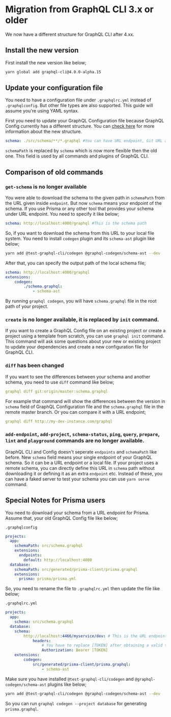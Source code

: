 # Migration from GraphQL CLI 3.x or older

We now have a different structure for GraphQL CLI after 4.xx.

## Install the new version
First install the new version like below;
```bash
yarn global add graphql-cli@4.0.0-alpha.15
```

## Update your configuration file
You need to have a configuration file under `.graphqlrc.yml` instead of `.graphqlconfig`. But other file types are also supported. This guide will assume you're using YAML syntax.

First you need to update your GraphQL Configuration file because GraphQL Config currently has a different structure.
You can [check here](https://graphql-config.com/docs/usage) for more information about the new structure.

```yml
schema: ./src/schema/**/*.graphql #You can have URL endpoint, Git URL and local files using globs here.
```

`schemaPath` is replaced by `schema` which is now more flexible then the old one. This field is used by all commands and plugins of GraphQL CLI.

## Comparison of old commands

### `get-schema` is no longer available
You were able to download the schema to the given path in `schemaPath` from the URL given inside `endpoint`. But now `schema` means your endpoint of the schema. If you use Prisma or any other tool that provides your schema under URL endpoint. You need to specify it like below;

```yaml
schema: http://localhost:4000/graphql #This is the schema path
```

So, if you want to download the schema from this URL to your local file system. You need to install `codegen` plugin and its `schema-ast` plugin like below;

```bash
yarn add @test-graphql-cli/codegen @graphql-codegen/schema-ast --dev
```

After that, you can specify the output path of the local schema file;

```yaml
schema: http://localhost:4000/graphql
extensions:
    codegen:
        ./schema.graphql:
            - schema-ast
```

By running `graphql codegen`, you will have `schema.graphql` file in the root path of your project.

### `create` is no longer available, it is replaced by `init` command.
If you want to create a GraphQL Config file on an existing project or create a project using a template from scratch, you can use `graphql init` command.
This command will ask some questions about your new or existing project to update your dependencies and create a new configuration file for GraphQL CLI.

### `diff` has been changed
If you want to see the differences between your schema and another schema, you need to use `diff` command like below;
```yaml
graphql diff git:origin/master:schema.graphql
```
For example that command will show the differences between the version in `schema` field of GraphQL Configuration file and the `schema.graphql` file in the remote master branch.
Or you can compare it with a URL endpoint;
```yaml
graphql diff http://my-dev-instance.com/graphql
```

### `add-endpoint`, `add-project`, `schema-status`, `ping`, `query`, `prepare`, `lint` and `playground` commands are no longer available.
GraphQL CLI and Config doesn't seperate `endpoints` and `schemaPath` like before. New `schema` field means your single endpoint of your GraphQL schema. So it can be a URL endpoint or a local file. If your project uses a remote schema, you can directly define this URL in `schema` path without downloading it or defining it as an extra `endpoint` etc.
Instead of these, you can have a faked server to test your schema you can use `yarn serve` command.

## Special Notes for Prisma users
You need to download your schema from a URL endpoint for Prisma. Assume that, your old GraphQL Config file like below;

`.graphqlconfig`
```yaml
projects:
  app:
    schemaPath: src/schema.graphql
    extensions:
      endpoints:
        default: http://localhost:4000
  database:
    schemaPath: src/generated/prisma-client/prisma.graphql
    extensions:
      prisma: prisma/prisma.yml
```

So, you need to rename the file to `.graphqlrc.yml` then update the file like below;

`.graphqlrc.yml`
```yaml
projects:
  app:
    schema: src/schema.graphql
  database:
    schema: 
        http://localhost:4466/myservice/dev: # This is the URL endpoint of your Prisma instance
            headers:
                # You have to replace [TOKEN] after obtaining a valid token by running `prisma token`.
                Authorization: Bearer [TOKEN] 
    extensions:
        codegen:
            src/generated/prisma-client/prisma.graphql:
                - schema-ast
```

Make sure you have installed `@test-graphql-cli/codegen` and `@graphql-codegen/schema-ast` plugins like below;
```sh
yarn add @test-graphql-cli/codegen @graphql-codegen/schema-ast --dev
```

So you can run `graphql codegen --project database` for generating `prisma.graphql`.